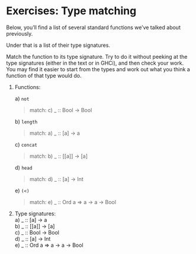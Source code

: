 # Exercises: Type matching

Below, you’ll find a list of several standard functions we’ve talked about previously.  

Under that is a list of their type signatures.  

Match the function to its type signature. Try to do it without peeking at the type signatures (either in the text or in GHCi), and then check your work. You may find it easier to start from the types and work out what you think a function of that type would do.

1. Functions:

    a) `not`  
    > match: c) _ :: Bool -> Bool

    b) `length`  
    > match: a) _ :: [a] -> a 

    c) `concat`  
    > match: b) _ :: [[a]] -> [a]

    d) `head` 
    > match: d) _ :: [a] -> Int

    e) `(<)`  
    > match: e) _ :: Ord a => a -> a -> Bool

2. Type signatures:  
a) _ :: [a] -> a  
b) _ :: [[a]] -> [a]  
c) _ :: Bool -> Bool  
d) _ :: [a] -> Int  
e) _ :: Ord a => a -> a -> Bool  